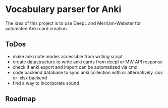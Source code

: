 # Vocabulary parser for Anki
The idea of this project is to use DeepL and Merriam-Webster for automated Anki card creation.


## ToDos
* make anki note modes accessible from writing script
* create datastructure to write anki cards from deepl or MW API response
* check if anki export and import can be automatized via cmd
* code backend database to sync anki collection with or alternatively .csv or .xlsx backend
* find a way to incorporate sound

## Roadmap

